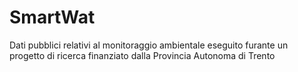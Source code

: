 # SmartWat
Dati pubblici relativi al monitoraggio ambientale eseguito furante un progetto di ricerca finanziato dalla Provincia Autonoma di Trento
